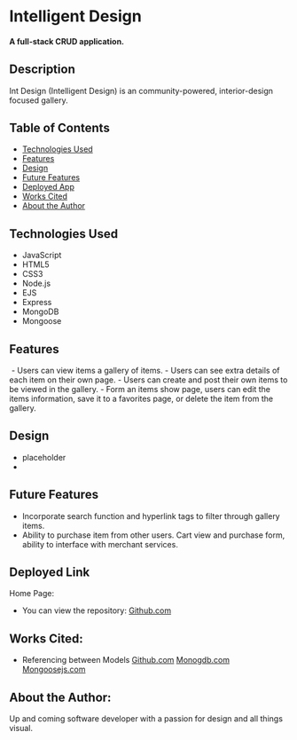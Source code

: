 # Intelligent Design

#### A full-stack CRUD application.


## Description
Int Design (Intelligent Design) is an community-powered, interior-design focused gallery. 

## Table of Contents
* [Technologies Used](#technologiesused)
* [Features](#features)
* [Design](#design)
* [Future Features](#nextsteps)
* [Deployed App](#deployment)
* [Works Cited](#workcited)
* [About the Author](#author)


## <a name="technologiesused"></a>Technologies Used
* JavaScript
* HTML5
* CSS3
* Node.js
* EJS
* Express
* MongoDB
* Mongoose


## Features
<img src="" alt="">
- Users can view items a gallery of items.
- Users can see extra details of each item on their own page.
- Users can create and post their own items to be viewed in the gallery.
- Form an items show page, users can edit the items information, save it to a favorites page, or delete the item from the gallery.


## <a name="design"></a>Design
* placeholder
* <img src="" alt="">


## <a name="nextsteps"></a>Future Features
* Incorporate search function and hyperlink tags to filter through gallery items.
* Ability to purchase item from other users. Cart view and purchase form, ability to interface with merchant services.

## <a name="deployment"></a>Deployed Link
Home Page:

* You can view the repository:
[Github.com](https://github.com/casy1996/Int-Design)
  
    
## <a name="workcited"></a>Works Cited:
- Referencing between Models
[Github.com](https://github.com/rohan-paul/Awesome-JavaScript-Interviews/blob/master/MongoDB/referencing-another-schema-in-Mongoose-2.md)
[Monogdb.com](https://www.mongodb.com/community/forums/t/how-to-reference-the-objectid-from-one-collection-schema-to-another/203108) 
[Mongoosejs.com](https://mongoosejs.com/docs/populate.html)



## <a name="author"></a>About the Author:
Up and coming software developer with a passion for design and all things visual.
